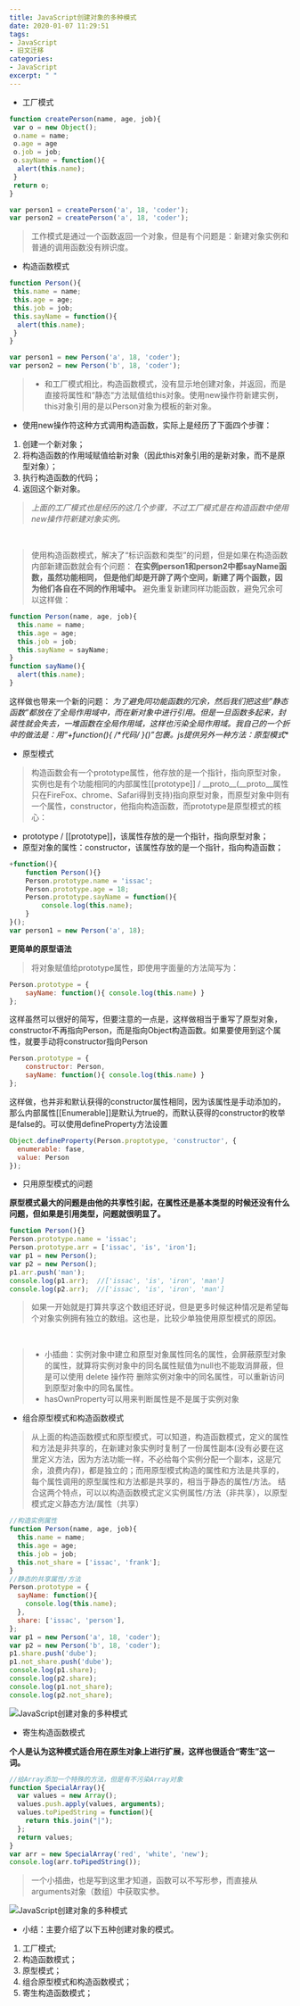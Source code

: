 ```yaml
---
title: JavaScript创建对象的多种模式
date: 2020-01-07 11:29:51
tags:
- JavaScript
- 旧文迁移
categories:
- JavaScript
excerpt: " "
---
```


- 工厂模式

```js
function createPerson(name, age, job){
 var o = new Object();
 o.name = name;
 o.age = age
 o.job = job;
 o.sayName = function(){
  alert(this.name);
 }
 return o;
}

var person1 = createPerson('a', 18, 'coder');
var person2 = createPerson('a', 18, 'coder');
```

>工作模式是通过一个函数返回一个对象，但是有个问题是：新建对象实例和普通的调用函数没有辨识度。

- 构造函数模式

```js
function Person(){
 this.name = name;
 this.age = age;
 this.job = job;
 this.sayName = function(){
  alert(this.name); 
 }
}

var person1 = new Person('a', 18, 'coder');
var person2 = new Person('b', 18, 'coder');
```
>- 和工厂模式相比，构造函数模式，没有显示地创建对象，并返回，而是直接将属性和“静态“方法赋值给this对象。使用new操作符新建实例，this对象引用的是以Person对象为模板的新对象。
- 使用new操作符这种方式调用构造函数，实际上是经历了下面四个步骤：
 1. 创建一个新对象；
 2. 将构造函数的作用域赋值给新对象（因此this对象引用的是新对象，而不是原型对象）；
 3. 执行构造函数的代码；
 4. 返回这个新对象。

>*上面的工厂模式也是经历的这几个步骤，不过工厂模式是在构造函数中使用new操作符新建对象实例。*

&nbsp;

>使用构造函数模式，解决了“标识函数和类型”的问题，但是如果在构造函数内部新建函数就会有个问题：
**在实例person1和person2中都sayName函数，虽然功能相同，
但是他们却是开辟了两个空间，新建了两个函数，因为他们各自在不同的作用域中。**
避免重复新建同样功能函数，避免冗余可以这样做：
```js
function Person(name, age, job){
  this.name = name;
  this.age = age;
  this.job = job;
  this.sayName = sayName;
}
function sayName(){
  alert(this.name);
}
```
这样做也带来一个新的问题：
**为了避免同功能函数的冗余，然后我们把这些”静态函数”都放在了全局作用域中，而在新对象中进行引用。但是一旦函数多起来，封装性就会失去，一堆函数在全局作用域，这样也污染全局作用域。我自己的一个折中的做法是：用“+function(){ /\*代码*/ }()”包裹。js提供另外一种方法：_原型模式_**

 
- 原型模式

>构造函数会有一个prototype属性，他存放的是一个指针，指向原型对象，实例也是有个功能相同的内部属性[[prototype]] / \_\_proto__(\_\_proto__属性只在FireFox、chrome、Safari得到支持)指向原型对象，而原型对象中则有一个属性，constructor，他指向构造函数，而prototype是原型模式的核心：
- prototype / [[prototype]]，该属性存放的是一个指针，指向原型对象；
- 原型对象的属性：constructor，该属性存放的是一个指针，指向构造函数；

```js
+function(){
	function Person(){}
	Person.prototype.name = 'issac';
	Person.prototype.age = 18;
	Person.prototype.sayName = function(){
		console.log(this.name);
	}
}();
var person1 = new Person('a', 18);
```
**更简单的原型语法**
>将对象赋值给prototype属性，即使用字面量的方法简写为：
```js
Person.prototype = {
    sayName: function(){ console.log(this.name) }
};
```
这样虽然可以很好的简写，但要注意的一点是，这样做相当于重写了原型对象，constructor不再指向Person，而是指向Object构造函数。如果要使用到这个属性，就要手动将constructor指向Person
```js
Person.prototype = {
    constructor: Person,
    sayName: function(){ console.log(this.name) }
};
```
这样做，也并非和默认获得的constructor属性相同，因为该属性是手动添加的，那么内部属性[[Enumerable]]是默认为true的，而默认获得的constructor的枚举是false的。可以使用defineProperty方法设置
```js
Object.defineProperty(Person.proptotype, 'constructor', {
  enumerable: fase,
  value: Person
});
```

- 只用原型模式的问题

**原型模式最大的问题是由他的共享性引起，在属性还是基本类型的时候还没有什么问题，但如果是引用类型，问题就很明显了。**
```js
function Person(){}
Person.prototype.name = 'issac';
Person.prototype.arr = ['issac', 'is', 'iron'];
var p1 = new Person();
var p2 = new Person();
p1.arr.push('man');
console.log(p1.arr);  //['issac', 'is', 'iron', 'man']
console.log(p2.arr);  //['issac', 'is', 'iron', 'man']
```
>如果一开始就是打算共享这个数组还好说，但是更多时候这种情况是希望每个对象实例拥有独立的数组。这也是，比较少单独使用原型模式的原因。

&nbsp;
> - 小插曲：实例对象中建立和原型对象属性同名的属性，会屏蔽原型对象的属性，就算将实例对象中的同名属性赋值为null也不能取消屏蔽，但是可以使用 delete 操作符 删除实例对象中的同名属性，可以重新访问到原型对象中的同名属性。
&nbsp;
> - hasOwnProperty可以用来判断属性是不是属于实例对象

- 组合原型模式和构造函数模式

>从上面的构造函数模式和原型模式，可以知道，构造函数模式，定义的属性和方法是非共享的，在新建对象实例时复制了一份属性副本(没有必要在这里定义方法，因为方法功能一样，不必给每个实例分配一个副本，这是冗余，浪费内存)，都是独立的；而用原型模式构造的属性和方法是共享的，每个属性调用的原型属性和方法都是共享的，相当于静态的属性/方法。
结合这两个特点，可以以构造函数模式定义实例属性/方法（非共享），以原型模式定义静态方法/属性（共享）

```js
//构造实例属性
function Person(name, age, job){
  this.name = name;
  this.age = age;
  this.job = job;
  this.not_share = ['issac', 'frank'];
}
//静态的共享属性/方法
Person.prototype = {
  sayName: function(){
    console.log(this.name);
  },
  share: ['issac', 'person'],
};
var p1 = new Person('a', 18, 'coder');
var p2 = new Person('b', 18, 'coder');
p1.share.push('dube');
p1.not_share.push('dube');
console.log(p1.share);
console.log(p2.share);
console.log(p1.not_share);
console.log(p2.not_share);
```

<img src="2838289-cbf09eba34a5fef8.png" alt="JavaScript创建对象的多种模式"/>

- 寄生构造函数模式

**个人是认为这种模式适合用在原生对象上进行扩展，这样也很适合“寄生”这一词。**

```js
//给Array添加一个特殊的方法，但是有不污染Array对象
function SpecialArray(){
  var values = new Array();
  values.push.apply(values, arguments);
  values.toPipedString = function(){
    return this.join("|");
  };
  return values;
}
var arr = new SpecialArray('red', 'white', 'new');
console.log(arr.toPipedString());
```
>一个小插曲，也是写到这里才知道，函数可以不写形参，而直接从arguments对象（数组）中获取实参。

<img src="2838289-f07fc44919e0c0f6.png" alt="JavaScript创建对象的多种模式"/>


- 小结：主要介绍了以下五种创建对象的模式。

 1. 工厂模式;
 2. 构造函数模式；
 3. 原型模式；
 4. 组合原型模式和构造函数模式；
 5. 寄生构造函数模式；
